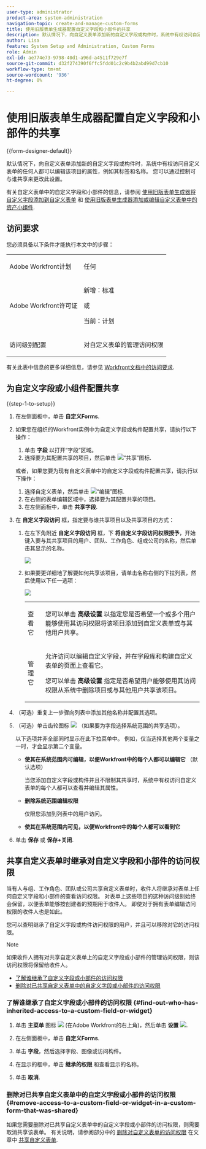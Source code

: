 ```yaml
---
user-type: administrator
product-area: system-administration
navigation-topic: create-and-manage-custom-forms
title: 使用旧版表单生成器配置自定义字段和小部件的共享
description: 默认情况下，向自定义表单添加新的自定义字段或构件时，系统中有权访问自定义表单的任何人都可以编辑该项目的属性，例如其标签和名称。 您可以通过控制可与谁共享来更改此设置。
author: Lisa
feature: System Setup and Administration, Custom Forms
role: Admin
exl-id: ae774e73-9798-40d1-a96d-a4511f729e7f
source-git-commit: d32f274390f6ffc5fdd01c2c9b4b2abd99d7cb10
workflow-type: tm+mt
source-wordcount: '936'
ht-degree: 0%

---
```


# 使用旧版表单生成器配置自定义字段和小部件的共享

{{form-designer-default}}

默认情况下，向自定义表单添加新的自定义字段或构件时，系统中有权访问自定义表单的任何人都可以编辑该项目的属性，例如其标签和名称。 您可以通过控制可与谁共享来更改此设置。

有关自定义表单中的自定义字段和小部件的信息，请参阅 [使用旧版表单生成器将自定义字段添加到自定义表单](../../../administration-and-setup/customize-workfront/create-manage-custom-forms/add-a-custom-field-to-a-custom-form.md) 和 [使用旧版表单生成器添加或编辑自定义表单中的资产小组件](../../../administration-and-setup/customize-workfront/create-manage-custom-forms/add-widget-or-edit-its-properties-in-a-custom-form.md).

## 访问要求

您必须具备以下条件才能执行本文中的步骤：

<table style="table-layout:auto"> 
 <col> 
 <col> 
 <tbody> 
  <tr data-mc-conditions=""> 
   <td role="rowheader"> <p>Adobe Workfront计划</p> </td> 
   <td>任何</td> 
  </tr> 
  <tr> 
   <td role="rowheader">Adobe Workfront许可证</td> 
   <td>
   <p>新增：标准</p>
   <p>或</p>
   <p>当前：计划</p></td>
  </tr> 
  <tr data-mc-conditions=""> 
   <td role="rowheader">访问级别配置</td> 
   <td> <p>对自定义表单的管理访问权限</p> </td> 
  </tr> 
 </tbody> 
</table>

有关此表中信息的更多详细信息，请参见 [Workfront文档中的访问要求](/help/quicksilver/administration-and-setup/add-users/access-levels-and-object-permissions/access-level-requirements-in-documentation.md).

## 为自定义字段或小组件配置共享

{{step-1-to-setup}}

1. 在左侧面板中，单击 **自定义Forms**.
1. 如果您在组织的Workfront实例中为自定义字段或构件配置共享，请执行以下操作：

   1. 单击 **字段** 以打开“字段”区域。
   1. 选择要为其配置共享的项目，然后单击 ![“共享”图标](assets/share-icon.png).

   或者，如果您要为现有自定义表单中的自定义字段或构件配置共享，请执行以下操作：

   1. 选择自定义表单，然后单击 ![“编辑”图标](assets/edit-icon.png).
   1. 在右侧的表单编辑区域中，选择要为其配置共享的项目。
   1. 在左侧面板中，单击 **共享字段**.

1. 在 **自定义字段访问** 框，指定要与谁共享项目以及共享项目的方式：

   1. 在左下角附近 **自定义字段访问** 框，下 **将自定义字段访问权限授予**，开始键入要与其共享项目的用户、团队、工作角色、组或公司的名称，然后单击其显示的名称。

      ![](assets/share-field-give-access-to.jpg)

   1. 如果要更详细地了解要如何共享该项目，请单击名称右侧的下拉列表，然后使用以下任一选项：

      ![](assets/share-field-view-mng-options.jpg)

      <table style="table-layout:auto"> 
       <col> 
       <col> 
       <tbody> 
        <tr> 
         <td role="rowheader">查看它</td> 
         <td> <p>您可以单击 <strong>高级设置</strong> 以指定您是否希望一个或多个用户能够使用其访问权限将该项目添加到自定义表单或与其他用户共享。</p> </td> 
        </tr> 
        <tr> 
         <td role="rowheader">管理它</td> 
         <td> <p>允许访问以编辑自定义字段，并在字段库和构建自定义表单的页面上查看它。</p> <p>您可以单击 <strong>高级设置</strong> 指定是否希望用户能够使用其访问权限从系统中删除项目或与其他用户共享该项目。</p> </td> 
        </tr> 
       </tbody> 
      </table>

1. （可选）重复上一步骤向列表中添加其他名称并配置其选项。
1. （可选）单击齿轮图标 ![](assets/gear-icon-settings.png) （如果要为字段选择系统范围的共享选项）。

   以下选项并非全部同时显示在此下拉菜单中。 例如，仅当选择其他两个变量之一时，才会显示第二个变量。

   * **使其在系统范围内可编辑，以便Workfront中的每个人都可以编辑它** （默认选项）

     当您添加自定义字段或构件并且不限制其共享时，系统中有权访问自定义表单的每个人都可以查看并编辑其属性。

   * **删除系统范围编辑权限**

     仅限您添加到列表中的用户访问。

   * **使其在系统范围内可见，以便Workfront中的每个人都可以看到它**

1. 单击 **保存** 或 **保存+关闭**.

## 共享自定义表单时继承对自定义字段和小部件的访问权限

当有人与组、工作角色、团队或公司共享自定义表单时，收件人将继承对表单上任何自定义字段和小部件的查看访问权限。 对表单上这些项目的这种访问级别始终会保留，以便表单能够按创建者的预期用于收件人。 即使对于拥有表单编辑访问权限的收件人也是如此。

您可以查明继承了自定义字段或构件访问权限的用户，并且可以移除对它的访问权限。

>[!NOTE]
>
>如果收件人拥有对共享自定义表单上的自定义字段或小部件的管理访问权限，则该访问权限将保留给收件人。

* [了解谁继承了自定义字段或小部件的访问权限](#find-out-who-has-inherited-access-to-a-custom-field-or-widget)
* [删除对已共享自定义表单中的自定义字段或小部件的访问权限](#remove-access-to-a-custom-field-or-widget-in-a-custom-form-that-was-shared)

### 了解谁继承了自定义字段或小部件的访问权限 {#find-out-who-has-inherited-access-to-a-custom-field-or-widget}

1. 单击 **主菜单** 图标 ![](assets/main-menu-icon.png) (在Adobe Workfront的右上角)，然后单击 **设置** ![](assets/gear-icon-settings.png).

1. 在左侧面板中，单击 **自定义Forms**.
1. 单击 **字段**，然后选择字段、图像或访问构件。
1. 在显示的框中，单击 **继承的权限** 和查看显示的名称。
1. 单击 **取消**.

### 删除对已共享自定义表单中的自定义字段或小部件的访问权限 {#remove-access-to-a-custom-field-or-widget-in-a-custom-form-that-was-shared}

如果您需要删除对已共享自定义表单中的自定义字段或小部件的访问权限，则需要取消共享该表单。 有关说明，请参阅部分中的 [删除对自定义表单的访问权限](../../../administration-and-setup/customize-workfront/create-manage-custom-forms/share-access-to-a-custom-form.md#unshare) 在文章中 [共享自定义表单](../../../administration-and-setup/customize-workfront/create-manage-custom-forms/share-access-to-a-custom-form.md).
